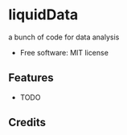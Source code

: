 # liquidData



a bunch of code for data analysis


* Free software: MIT license

Features
--------

* TODO

Credits
-------